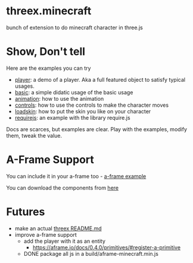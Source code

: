 threex.minecraft
================

bunch of extension to do minecraft character in three.js


# Show, Don't tell
Here are the examples you can try

* [player](https://abrockmeier.github.io/threex.minecraft3/examples/player.html): a demo of a player. Aka a full featured object to satisfy typical usages.
* [basic](https://abrockmeier.github.io/threex.minecraft3/examples/basic.html): a simple didatic usage of the basic usage
* [animation](https://abrockmeier.github.io/threex.minecraft3/examples/animation.html): how to use the animation
* [controls](https://abrockmeier.github.io/threex.minecraft3/examples/controls.html): how to use the controls to make the character moves
* [loadskin](https://abrockmeier.github.io/threex.minecraft3/examples/loadskin.html): how to put the skin you like on your character
* [requirejs](https://abrockmeier.github.io/threex.minecraft3/examples/requirejs.html): an example with the library require.js

Docs are scarces, but examples are clear. Play with the examples, modify them, tweak the value. 

# A-Frame Support
You can include it in your a-frame too - [a-frame example](https://abrockmeier.github.io/threex.minecraft/a-frame/examples/aframe-minecraft.html)

You can download the components from [here](https://abrockmeier.github.io/threex.minecraft/a-frame/build/aframe-minecraft.js)

# Futures
- make an actual [threex README.md](https://github.com/abrockmeier/threex.sample/blob/master/README.md)
- improve a-frame support
  - add the player with it as an entity
    - https://aframe.io/docs/0.4.0/primitives/#register-a-primitive
  - DONE package all js in a build/aframe-minecraft.min.js
